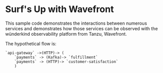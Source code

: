 # Surf's Up with Wavefront 

This sample code demonstrates the interactions between numerous services and demonstrates how those services can be observed with the wünderkind observability platform from Tanzu, Wavefront. 

The hypothetical flow is: 

```
`api-gateway` ->(HTTP)-> (
    `payments` -> (Kafka)-> `fulfillment`   
    `payments` -> (HTTP)-> `customer-satisfaction`
    )
  ```
